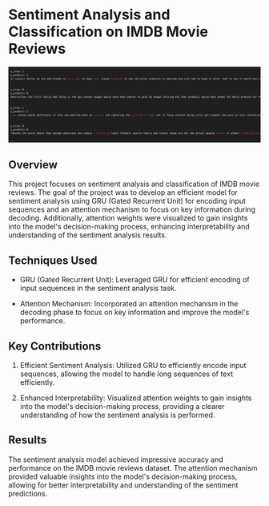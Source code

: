 # Sentiment Analysis and Classification on IMDB Movie Reviews

![showcase](./showcase.png)

## Overview

This project focuses on sentiment analysis and classification of IMDB movie reviews. The goal of the project was to develop an efficient model for sentiment analysis using GRU (Gated Recurrent Unit) for encoding input sequences and an attention mechanism to focus on key information during decoding. Additionally, attention weights were visualized to gain insights into the model's decision-making process, enhancing interpretability and understanding of the sentiment analysis results.

## Techniques Used

- GRU (Gated Recurrent Unit): Leveraged GRU for efficient encoding of input sequences in the sentiment analysis task.

- Attention Mechanism: Incorporated an attention mechanism in the decoding phase to focus on key information and improve the model's performance.

## Key Contributions

1. Efficient Sentiment Analysis: Utilized GRU to efficiently encode input sequences, allowing the model to handle long sequences of text efficiently.

2. Enhanced Interpretability: Visualized attention weights to gain insights into the model's decision-making process, providing a clearer understanding of how the sentiment analysis is performed.

## Results

The sentiment analysis model achieved impressive accuracy and performance on the IMDB movie reviews dataset. The attention mechanism provided valuable insights into the model's decision-making process, allowing for better interpretability and understanding of the sentiment predictions.

